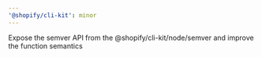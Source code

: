 ```yaml
---
'@shopify/cli-kit': minor
---
```


Expose the semver API from the @shopify/cli-kit/node/semver and improve the function semantics
